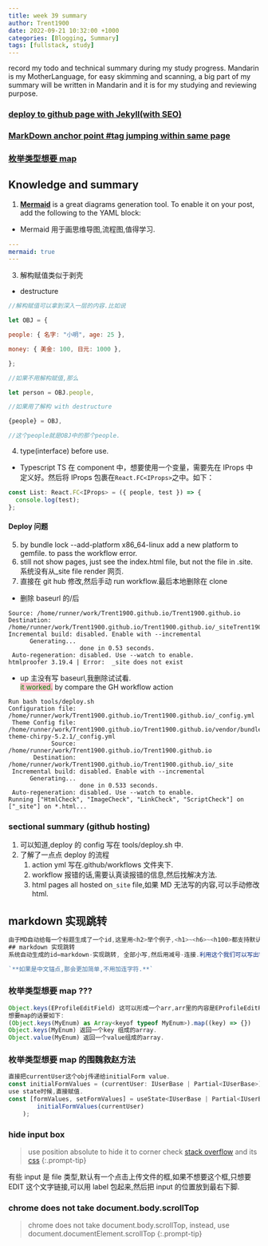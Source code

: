 ```yaml
---
title: week 39 summary
author: Trent1900
date: 2022-09-21 10:32:00 +1000
categories: [Blogging, Summary]
tags: [fullstack, study]
---
```


record my todo and technical summary during my study progress.
Mandarin is my MotherLanguage, for easy skimming and scanning, a big part of my summary will be written in Mandarin and it is for my studying and reviewing purpose.

### [deploy to github page with Jekyll(with SEO)](#deploy-问题)

<!-- todo:how Jekyll utilize SEO -->

### [MarkDown anchor point #tag jumping within same page](#markdown-实现跳转)

### [枚举类型想要 map](#枚举类型想要-map)

## Knowledge and summary

1. [**Mermaid**](https://github.com/mermaid-js/mermaid) is a great diagrams generation tool. To enable it on your post, add the following to the YAML block:

- Mermaid 用于画思维导图,流程图,值得学习.

```yaml
---
mermaid: true
---
```

3. 解构赋值类似于剥壳

- destructure

```js
//解构赋值可以拿到深入一层的内容.比如说

let OBJ = {

people: { 名字: "小明", age: 25 },

money: { 美金: 100, 日元: 1000 },

};

//如果不用解构赋值,那么

let person = OBJ.people,

//如果用了解构 with destructure

{people} = OBJ,

//这个people就是OBJ中的那个people.

```

4. type(interface) before use.

- Typescript TS 在 component 中，想要使用一个变量，需要先在 IProps 中定义好。然后将 IProps 包裹在`React.FC<IProps>`之中。如下：

```js
const List: React.FC<IProps> = ({ people, test }) => {
  console.log(test);
};
```

#### Deploy 问题

5. by bundle lock --add-platform x86_64-linux add a new platform to gemfile. to pass the workflow error.
6. still not show pages, just see the index.html file, but not the file in .site. 系统没有从\_site file render 网页.
7. 直接在 git hub 修改,然后手动 run workflow.最后本地删除在 clone

- 删除 baseurl 的/后

```console
Source: /home/runner/work/Trent1900.github.io/Trent1900.github.io
Destination: /home/runner/work/Trent1900.github.io/Trent1900.github.io/_siteTrent1900.github.io
Incremental build: disabled. Enable with --incremental
      Generating...
                    done in 0.53 seconds.
 Auto-regeneration: disabled. Use --watch to enable.
htmlproofer 3.19.4 | Error:  _site does not exist
```

- up 主没有写 baseurl,我删除试试看.  
  <span style='color:green; background:pink'>it worked.</span> by compare the GH workflow action

```
Run bash tools/deploy.sh
Configuration file: /home/runner/work/Trent1900.github.io/Trent1900.github.io/_config.yml
 Theme Config file: /home/runner/work/Trent1900.github.io/Trent1900.github.io/vendor/bundle/ruby/2.6.0/gems/jekyll-theme-chirpy-5.2.1/_config.yml
            Source: /home/runner/work/Trent1900.github.io/Trent1900.github.io
       Destination: /home/runner/work/Trent1900.github.io/Trent1900.github.io/_site
 Incremental build: disabled. Enable with --incremental
      Generating...
                    done in 0.533 seconds.
 Auto-regeneration: disabled. Use --watch to enable.
Running ["HtmlCheck", "ImageCheck", "LinkCheck", "ScriptCheck"] on ["_site"] on *.html...
```

### sectional summary (github hosting)

1. 可以知道,deploy 的 config 写在 tools/deploy.sh 中.
2. 了解了一点点 deploy 的流程
   1. action yml 写在.github/workflows 文件夹下.
   2. workflow 报错的话,需要认真读报错的信息,然后找解决方法.
   3. html pages all hosted on`_site` file,如果 MD 无法写的内容,可以手动修改 html.

## markdown 实现跳转

```js
由于MD自动给每一个标题生成了一个id,这里用<h2>举个例子,<h1>~<h6>~<h100>都支持默认生成id
## markdown 实现跳转
系统自动生成的id=markdown-实现跳转, 全部小写,然后用减号-连接.利用这个我们可以写出锚点(#markdown-实现跳转).

`**如果是中文锚点,那会更加简单,不用加连字符.**`
```

### 枚举类型想要 map ???

```js
Object.keys(EProfileEditField) 这可以形成一个arr,arr里的内容是EProfileEditField这个key的value.
想要map的话要如下:
(Object.keys(MyEnum) as Array<keyof typeof MyEnum>).map((key) => {})
Object.keys(MyEnum) 返回一个key 组成的array.
Object.value(MyEnum) 返回一个value组成的array.
```

### 枚举类型想要 map 的围魏救赵方法

```js
直接把currentUser这个obj传递给initialForm value.
const initialFormValues = (currentUser: IUserBase | Partial<IUserBase>) => ({ ...currentUser });
use state时候,直接赋值.
const [formValues, setFormValues] = useState<IUserBase | Partial<IUserBase>>(
		initialFormValues(currentUser)
	);

```

### hide input box

> use position absolute to hide it to corner check [stack overflow](https://stackoverflow.com/questions/572768/styling-an-input-type-file-button) and its [css](http://jsfiddle.net/m8x2fobw/) <!-- prettier-ignore -->
{:.prompt-tip}

有些 input 是 file 类型,默认有一个点击上传文件的框,如果不想要这个框,只想要 EDIT 这个文字链接,可以用 label 包起来,然后把 input 的位置放到最右下脚.

### chrome does not take document.body.scrollTop

> chrome does not take document.body.scrollTop, instead, use document.documentElement.scrollTop <!-- prettier-ignore -->
{:.prompt-tip}
